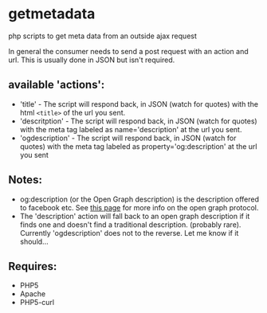 # getmetadata
php scripts to get meta data from an outside ajax request

In general the consumer needs to send a post request with an action and url.
This is usually done in JSON but isn't required.

## available 'actions':
* 'title' - The script will respond back, in JSON (watch for quotes) with the html `<title>` of the url you sent.
* 'descritption' - The script will respond back, in JSON (watch for quotes) with the meta tag labeled as name='description' at the url you sent.
* 'ogdescription' - The script will respond back, in JSON (watch for quotes) with the meta tag labeled as property='og:description' at the url you sent

## Notes:
* og:description (or the Open Graph description) is the description offered to facebook etc. See [this page](http://ogp.me/) for more info on the open graph protocol.
* The 'description' action will fall back to an open graph description if it finds one and doesn't find a traditional description. (probably rare). Currently 'ogdescription' does not to the reverse. Let me know if it should...

## Requires:
* PHP5
* Apache
* PHP5-curl
